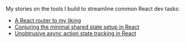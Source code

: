 My stories on the tools I build to streamline common React dev tasks:

- [A React router to my liking](https://axtk.github.io/x/t8_react_router)
- [Conjuring the minimal shared state setup in React](https://axtk.github.io/x/t8_react_store)
- [Unobtrusive async action state tracking in React](https://axtk.github.io/x/t8_react_pending)
